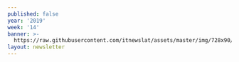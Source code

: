 ```yaml
---
published: false
year: '2019'
week: '14'
banner: >-
  https://raw.githubusercontent.com/itnewslat/assets/master/img/728x90/Banner-Resumen.jpg
layout: newsletter
---
```


